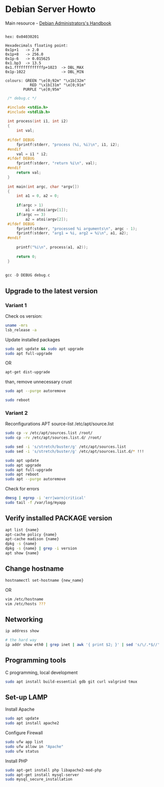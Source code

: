 # Debian Server Howto

Main resource -  [Debian Administrators's Handbook](https://debian-handbook.info/browse/stable/)

```shell

hex: 0x04030201

Hexadecimals floating point:
0x1p+1   -> 2.0
0x1p+8   -> 256.0
0x1p-6   -> 0.015625
0x1.bp3  -> 13.5
0x1.fffffffffffffp+1023  -> DBL_MAX
0x1p-1022                -> DBL_MIN

colours: GREEN "\e[0;92m" "\x1b[32m"
           RED "\x1b[31m" "\e[0;91m"
        PURPLE "\e[0;95m"

```
```c
 /* debug.c */

 #include <stdio.h>
 #include <stdlib.h>                                                             
                                                                                  
 int process(int i1, int i2)                                                     
 {                                                                               
     int val;                                                                    
           
 #ifdef DEBUG                                                                    
     fprintf(stderr, "process (%i, %i)\n", i1, i2);                              
 #endif                                                                          
     val = i1 * i2;                                                                                                                                             
 #ifdef DEBUG                                                                    
     fprintf(stderr, "return %i\n", val);                                        
 #endif                                                                          
     return val;                                                                 
 }                                                                               
                                                                                 
 int main(int argc, char *argv[])                                                
 {                                                                               
     int a1 = 0, a2 = 0;                                                         
                                                                                
     if(argc > 1)                                                                
         a1 = atoi(argv[1]);                                                         
     if(argc == 3)                                                               
         a2 = atoi(argv[2]);                                                     
 #ifdef DEBUG                                                                    
     fprintf(stderr, "processed %i arguments\n", argc - 1);                      
     fprintf(stderr, "arg1 = %i, arg2 = %i\n", a1, a2);                          
 #endif                                                                          
                                                                                  
     printf("%i\n", process(a1, a2));                                            
                                                                                
     return 0;                                                                   
 }
 
 
gcc -D DEBUG debug.c
```

## Upgrade to the latest version

### Variant 1
Check os version: 
```bash
uname -mrs
lsb_release -a

```
Update installed packages
```bash
sudo apt update && sudo apt upgrade
sudo apt full-upgrade
```
OR 
```bash
apt-get dist-upgrade
```
than, remove unnecessary crust 
```bash
sudo apt --purge autoremove
```
```bash
sudo reboot
```
### Variant 2
Reconfigurations APT source-list /etc/apt/source.list
```bash
sudo cp -v /etc/apt/sources.list /root/
sudo cp -rv /etc/apt/sources.list.d/ /root/

sudo sed -i 's/stretch/buster/g' /etc/apt/sources.list
sudo sed -i 's/stretch/buster/g' /etc/apt/sources.list.d/* !!!

sudo apt update
sudo apt upgrade
sudo apt full-upgrade
sudo apt reboot
sudo apt --purge autoremove
```
Check for errors

```bash
dmesg | egrep -i 'err|warn|critical'
sudo tail -f /var/log/myapp
```

## Verify installed PACKAGE version
```bash
apt list {name}
apt-cache policy {name}
apt-cache madison {name}
dpkg -s {name}
dpkg -s {name} | grep -i version
apt show {name}
```

## Change hostname
```bash
hostnamectl set-hostname {new_name}
```
OR
```bash
vim /etc/hostname
vim /etc/hosts ???
```
## Networking
```bash
ip address show

# the hard way
ip addr show eth0 | grep inet | awk '{ print $2; }' | sed 's/\/.*$//'
```

## Programming tools 
C programming, local development
```bash
sudo apt install build-essential gdb git curl valgrind tmux
```
## Set-up LAMP

Install Apache
```bash
sudo apt update
sudo apt install apache2
```
Configure Firewall
```bash
sudo ufw app list
sudo ufw allow in "Apache"
sudo ufw status
```

Install PHP
```bash
sudo apt-get install php libapache2-mod-php 
sudo apt-get install mysql-server
sudo mysql_secure_installation
```
